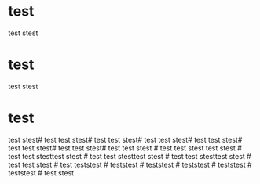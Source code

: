 # test
test
stest
# test
test
stest




# test
test
stest# test
test
stest# test
test
stest# test
test
stest# test
test
stest# test
test
stest# test
test
stest# test
test
stest  # test
test
stest         test
stest                 # test
test
stesttest
stest                 # test
test
stesttest
stest                 # test
test
stesttest
stest                 # test
test
stest        # test
teststest        # teststest        # teststest        # teststest        # teststest        # teststest        # test
stest
